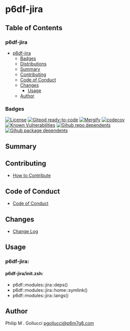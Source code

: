 # p6df-jira

## Table of Contents


### p6df-jira
- [p6df-jira](#p6df-jira)
  - [Badges](#badges)
  - [Distributions](#distributions)
  - [Summary](#summary)
  - [Contributing](#contributing)
  - [Code of Conduct](#code-of-conduct)
  - [Changes](#changes)
    - [Usage](#usage)
  - [Author](#author)

### Badges

[![License](https://img.shields.io/badge/License-Apache%202.0-yellowgreen.svg)](https://opensource.org/licenses/Apache-2.0)
[![Gitpod ready-to-code](https://img.shields.io/badge/Gitpod-ready--to--code-blue?logo=gitpod)](https://gitpod.io/#https://github.com/p6m7g8/p6df-jira)
[![Mergify](https://img.shields.io/endpoint.svg?url=https://gh.mergify.io/badges/p6m7g8/p6df-jira/&style=flat)](https://mergify.io)
[![codecov](https://codecov.io/gh/p6m7g8/p6df-jira/branch/master/graph/badge.svg?token=14Yj1fZbew)](https://codecov.io/gh/p6m7g8/p6df-jira)
[![Known Vulnerabilities](https://snyk.io/test/github/p6m7g8/p6df-jira/badge.svg?targetFile=package.json)](https://snyk.io/test/github/p6m7g8/p6df-jira?targetFile=package.json)
[![Gihub repo dependents](https://badgen.net/github/dependents-repo/p6m7g8/p6df-jira)](https://github.com/p6m7g8/p6df-jira/network/dependents?dependent_type=REPOSITORY)
[![Gihub package dependents](https://badgen.net/github/dependents-pkg/p6m7g8/p6df-jira)](https://github.com/p6m7g8/p6df-jira/network/dependents?dependent_type=PACKAGE)

## Summary

## Contributing

- [How to Contribute](CONTRIBUTING.md)

## Code of Conduct

- [Code of Conduct](https://github.com/p6m7g8/.github/blob/master/CODE_OF_CONDUCT.md)

## Changes

- [Change Log](CHANGELOG.md)

## Usage

### p6df-jira:

#### p6df-jira/init.zsh:

- p6df::modules::jira::deps()
- p6df::modules::jira::home::symlink()
- p6df::modules::jira::langs()



## Author

Philip M . Gollucci <pgollucci@p6m7g8.com>
